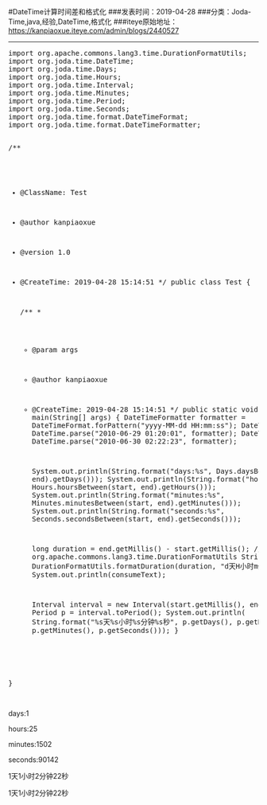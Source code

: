 #DateTime计算时间差和格式化
###发表时间：2019-04-28
###分类：Joda-Time,java,经验,DateTime,格式化
###iteye原始地址：<a href="https://kanpiaoxue.iteye.com/admin/blogs/2440527" target="_blank">https://kanpiaoxue.iteye.com/admin/blogs/2440527</a>

---

<div class="iteye-blog-content-contain" style="font-size: 14px;"> 
 <pre name="code" class="java">import org.apache.commons.lang3.time.DurationFormatUtils;
import org.joda.time.DateTime;
import org.joda.time.Days;
import org.joda.time.Hours;
import org.joda.time.Interval;
import org.joda.time.Minutes;
import org.joda.time.Period;
import org.joda.time.Seconds;
import org.joda.time.format.DateTimeFormat;
import org.joda.time.format.DateTimeFormatter;

/**
 * @ClassName: Test
 * @author kanpiaoxue
 * @version 1.0
 * @CreateTime: 2019-04-28 15:14:51
 */
public class Test {

    /**
     *
     * @param args
     * @author kanpiaoxue
     * @CreateTime: 2019-04-28 15:14:51
     */
    public static void main(String[] args) {
        DateTimeFormatter formatter = DateTimeFormat.forPattern("yyyy-MM-dd HH:mm:ss");
        DateTime start = DateTime.parse("2010-06-29 01:20:01", formatter);
        DateTime end = DateTime.parse("2010-06-30 02:22:23", formatter);

        System.out.println(String.format("days:%s", Days.daysBetween(start, end).getDays()));
        System.out.println(String.format("hours:%s", Hours.hoursBetween(start, end).getHours()));
        System.out.println(String.format("minutes:%s", Minutes.minutesBetween(start, end).getMinutes()));
        System.out.println(String.format("seconds:%s", Seconds.secondsBetween(start, end).getSeconds()));

        long duration = end.getMillis() - start.getMillis();
        // org.apache.commons.lang3.time.DurationFormatUtils
        String consumeText = DurationFormatUtils.formatDuration(duration, "d天H小时m分钟s秒");
        System.out.println(consumeText);

        Interval interval = new Interval(start.getMillis(), end.getMillis());
        Period p = interval.toPeriod();
        System.out.println(
                String.format("%s天%s小时%s分钟%s秒", p.getDays(), p.getHours(), p.getMinutes(), p.getSeconds()));
    }

}

</pre> 
 <p class="p1">days:1</p> 
 <p class="p1">hours:25</p> 
 <p class="p1">minutes:1502</p> 
 <p class="p1">seconds:90142</p> 
 <p class="p1">1天1小时2分钟22秒</p> 
 <p class="p1">1天1小时2分钟22秒</p> 
 <p>&nbsp;</p> 
</div>